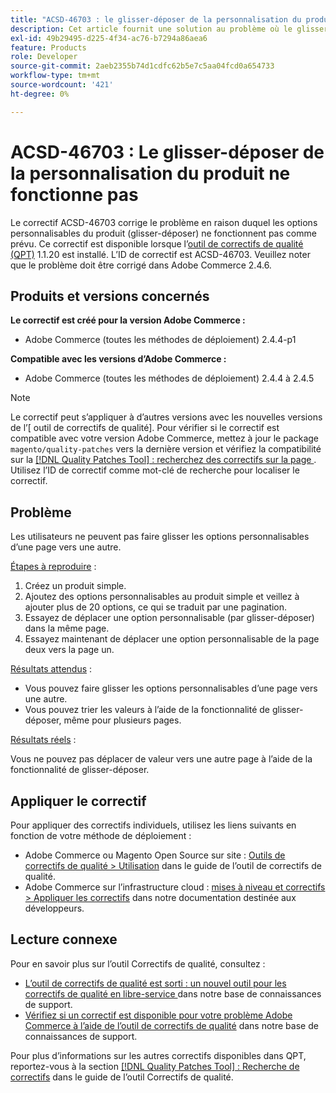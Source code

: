 ```yaml
---
title: "ACSD-46703 : le glisser-déposer de la personnalisation du produit ne fonctionne pas"
description: Cet article fournit une solution au problème où le glisser-déposer des options personnalisables du produit ne fonctionne pas comme prévu.
exl-id: 49b29495-d225-4f34-ac76-b7294a86aea6
feature: Products
role: Developer
source-git-commit: 2aeb2355b74d1cdfc62b5e7c5aa04fcd0a654733
workflow-type: tm+mt
source-wordcount: '421'
ht-degree: 0%

---
```


# ACSD-46703 : Le glisser-déposer de la personnalisation du produit ne fonctionne pas

Le correctif ACSD-46703 corrige le problème en raison duquel les options personnalisables du produit (glisser-déposer) ne fonctionnent pas comme prévu. Ce correctif est disponible lorsque l’[outil de correctifs de qualité (QPT)](/help/announcements/adobe-commerce-announcements/magento-quality-patches-released-new-tool-to-self-serve-quality-patches.md) 1.1.20 est installé. L’ID de correctif est ACSD-46703. Veuillez noter que le problème doit être corrigé dans Adobe Commerce 2.4.6.

## Produits et versions concernés

**Le correctif est créé pour la version Adobe Commerce :**

* Adobe Commerce (toutes les méthodes de déploiement) 2.4.4-p1

**Compatible avec les versions d’Adobe Commerce :**

* Adobe Commerce (toutes les méthodes de déploiement) 2.4.4 à 2.4.5

>[!NOTE]
>
>Le correctif peut s’appliquer à d’autres versions avec les nouvelles versions de l’[ outil de correctifs de qualité]. Pour vérifier si le correctif est compatible avec votre version Adobe Commerce, mettez à jour le package `magento/quality-patches` vers la dernière version et vérifiez la compatibilité sur la [[!DNL Quality Patches Tool] : recherchez des correctifs sur la page ](https://experienceleague.adobe.com/tools/commerce-quality-patches/index.html). Utilisez l’ID de correctif comme mot-clé de recherche pour localiser le correctif.

## Problème

Les utilisateurs ne peuvent pas faire glisser les options personnalisables d’une page vers une autre.

<u>Étapes à reproduire</u> :

1. Créez un produit simple.
1. Ajoutez des options personnalisables au produit simple et veillez à ajouter plus de 20 options, ce qui se traduit par une pagination.
1. Essayez de déplacer une option personnalisable (par glisser-déposer) dans la même page.
1. Essayez maintenant de déplacer une option personnalisable de la page deux vers la page un.

<u>Résultats attendus</u> :

* Vous pouvez faire glisser les options personnalisables d’une page vers une autre.
* Vous pouvez trier les valeurs à l’aide de la fonctionnalité de glisser-déposer, même pour plusieurs pages.

<u>Résultats réels</u> :

Vous ne pouvez pas déplacer de valeur vers une autre page à l’aide de la fonctionnalité de glisser-déposer.

## Appliquer le correctif

Pour appliquer des correctifs individuels, utilisez les liens suivants en fonction de votre méthode de déploiement :

* Adobe Commerce ou Magento Open Source sur site : [Outils de correctifs de qualité > Utilisation](https://experienceleague.adobe.com/docs/commerce-operations/tools/quality-patches-tool/usage.html) dans le guide de l’outil de correctifs de qualité.
* Adobe Commerce sur l’infrastructure cloud : [mises à niveau et correctifs > Appliquer les correctifs](https://experienceleague.adobe.com/en/docs/commerce-cloud-service/user-guide/develop/upgrade/apply-patches) dans notre documentation destinée aux développeurs.

## Lecture connexe

Pour en savoir plus sur l’outil Correctifs de qualité, consultez :

* [ L’outil de correctifs de qualité est sorti : un nouvel outil pour les correctifs de qualité en libre-service ](/help/announcements/adobe-commerce-announcements/magento-quality-patches-released-new-tool-to-self-serve-quality-patches.md) dans notre base de connaissances de support.
* [Vérifiez si un correctif est disponible pour votre problème Adobe Commerce à l’aide de l’outil de correctifs de qualité](https://experienceleague.adobe.com/docs/commerce-knowledge-base/kb/support-tools/patches/check-patch-for-magento-issue-with-magento-quality-patches.html) dans notre base de connaissances de support.

Pour plus d’informations sur les autres correctifs disponibles dans QPT, reportez-vous à la section [[!DNL Quality Patches Tool] : Recherche de correctifs](https://experienceleague.adobe.com/tools/commerce-quality-patches/index.html) dans le guide de l’outil Correctifs de qualité.
